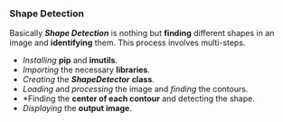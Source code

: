 ### Shape Detection

Basically ***Shape Detection*** is nothing but **finding** different shapes in an image and **identifying** them. This process involves multi-steps.
- *Installing* **pip** and **imutils**.
- *Importing* the necessary **libraries**.
- *Creating* the ***ShapeDetector*** **class**.
- *Loading* and *processing* the image and *finding* the contours.
- *Finding the **center of each contour** and detecting the shape.
- *Displaying* the **output image**.
